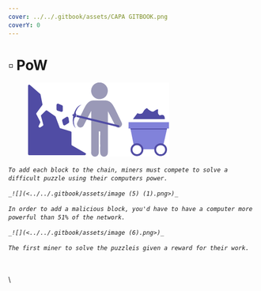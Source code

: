 ```yaml
---
cover: ../../.gitbook/assets/CAPA GITBOOK.png
coverY: 0
---
```


# ▫ PoW

<figure><img src="../../.gitbook/assets/image (18).png" alt=""><figcaption></figcaption></figure>

_`To add each block to the chain, miners must compete to solve a difficult puzzle using their computers power.`_

_``_![](<../../.gitbook/assets/image (5) (1).png>)_``_

_`In order to add a malicious block, you'd have to have a computer more powerful than 51% of the network.`_

_``_![](<../../.gitbook/assets/image (6).png>)_``_

_`The first miner to solve the puzzleis given a reward for their work.`_

\
\
\
